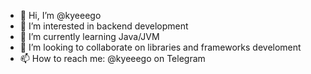 - 👋 Hi, I’m @kyeeego
- 👀 I’m interested in backend development
- 🌱 I’m currently learning Java/JVM
- 💞️ I’m looking to collaborate on libraries and frameworks develoment
- 📫 How to reach me: @kyeeego on Telegram

<!---
kyeeego/kyeeego is a ✨ special ✨ repository because its `README.md` (this file) appears on your GitHub profile.
You can click the Preview link to take a look at your changes.
--->
